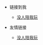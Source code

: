 <!-- _navbar.md -->

* 链接到我
  * [没人陪我玩](https://www.google.com/)



* 友情链接
  * [没人陪我玩](https://www.google.com/)

